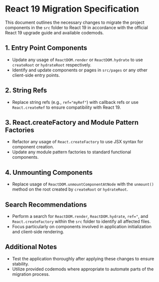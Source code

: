# React 19 Migration Specification

This document outlines the necessary changes to migrate the project components in the `src` folder to React 19 in accordance with the official React 19 upgrade guide and available codemods.

## 1. Entry Point Components
- Update any usage of `ReactDOM.render` or `ReactDOM.hydrate` to use `createRoot` or `hydrateRoot` respectively.
- Identify and update components or pages in `src/pages` or any other client-side entry points.

## 2. String Refs
- Replace string refs (e.g., `ref="myRef"`) with callback refs or use `React.createRef` to ensure compatibility with React 19.

## 3. React.createFactory and Module Pattern Factories
- Refactor any usage of `React.createFactory` to use JSX syntax for component creation.
- Update any module pattern factories to standard functional components.

## 4. Unmounting Components
- Replace usage of `ReactDOM.unmountComponentAtNode` with the `unmount()` method on the root created by `createRoot` or `hydrateRoot`.

## Search Recommendations
- Perform a search for `ReactDOM.render`, `ReactDOM.hydrate`, `ref="`, and `React.createFactory` within the `src` folder to identify all affected files.
- Focus particularly on components involved in application initialization and client-side rendering.

## Additional Notes
- Test the application thoroughly after applying these changes to ensure stability.
- Utilize provided codemods where appropriate to automate parts of the migration process. 